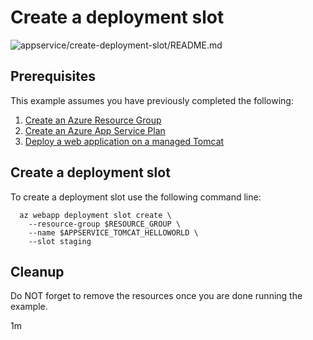 
# Create a deployment slot

![appservice/create-deployment-slot/README.md](https://github.com/manorrock/azure-examples/workflows/appservice/create-deployment-slot/README.md/badge.svg)

## Prerequisites

This example assumes you have previously completed the following:

1. [Create an Azure Resource Group](../group/create/)
1. [Create an Azure App Service Plan](../create-plan/)
1. [Deploy a web application on a managed Tomcat](../tomcat-helloworld/)

## Create a deployment slot

<!-- workflow.include(0 8 * * 1) -->
<!-- workflow.include(../tomcat-helloworld/README.md) -->

To create a deployment slot use the following command line:

```shell
  az webapp deployment slot create \
    --resource-group $RESOURCE_GROUP \
    --name $APPSERVICE_TOMCAT_HELLOWORLD \
    --slot staging
```

## Cleanup

<!-- workflow.directOnly()

export RESULT=$(az webapp deployment slot list --resource-group $RESOURCE_GROUP --name $APPSERVICE_TOMCAT_HELLOWORLD --query [0].state)
if [[ "$RESULT" != Running ]]; then
  echo 'Deployment slot is NOT running'
  az group delete --name $RESOURCE_GROUP --yes || true
  exit 1
fi
  -->

Do NOT forget to remove the resources once you are done running the example.

1m
